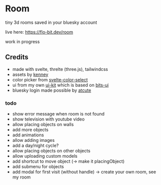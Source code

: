 # Room

tiny 3d rooms saved in your bluesky account

live here: https://flo-bit.dev/room

work in progress

## Credits

- made with svelte, threlte (three.js), tailwindcss
- assets by [kenney](https://kenney.nl/assets/furniture-kit)
- color picker from [svelte-color-select](https://github.com/CaptainCodeman/svelte-color-select)
- ui from my own [ui-kit](https://github.com/flo-bit/ui-kit) which is based on [bits-ui](https://bits-ui.com/)
- bluesky login made possible by [atcute](https://github.com/mary-ext/atcute)

### todo

- show error message when room is not found
- show television with youtube video
- allow placing objects on walls
- add more objects
- add animations
- allow adding images
- add a day/night cycle?
- allow placing objects on other objects
- allow uploading custom models
- add shortcut to move object (-> make it placingObject)
- add submenu for objects
- add modal for first visit (without handle) -> create your own room, see my room
